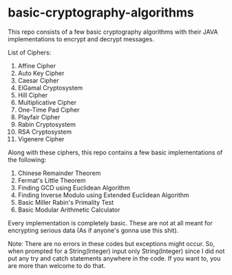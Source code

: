 # basic-cryptography-algorithms
This repo consists of a few basic cryptography algorithms with their JAVA implementations to encrypt and decrypt messages.

List of Ciphers:
1. Affine Cipher
2. Auto Key Cipher
3. Caesar Cipher
4. ElGamal Cryptosystem
5. Hill Cipher
6. Multiplicative Cipher
7. One-Time Pad Cipher
8. Playfair Cipher
9. Rabin Cryptosystem
10. RSA Cryptosystem
11. Vigenere Cipher

Along with these ciphers, this repo contains a few basic implementations of the following:
1. Chinese Remainder Theorem
2. Fermat's Little Theorem
3. Finding GCD using Euclidean Algorithm
4. Finding Inverse Modulo using Extended Euclidean Algorithm
5. Basic Miller Rabin's Primality Test
6. Basic Modular Arithmetic Calculator

Every implementation is completely basic. These are not at all meant for encrypting serious data (As if anyone's gonna use this shit).

Note: There are no errors in these codes but exceptions might occur. So, when prompted for a String(Integer) input only String(Integer) since I did not put any try and catch statements anywhere in the code. If you want to, you are more than welcome to do that.
